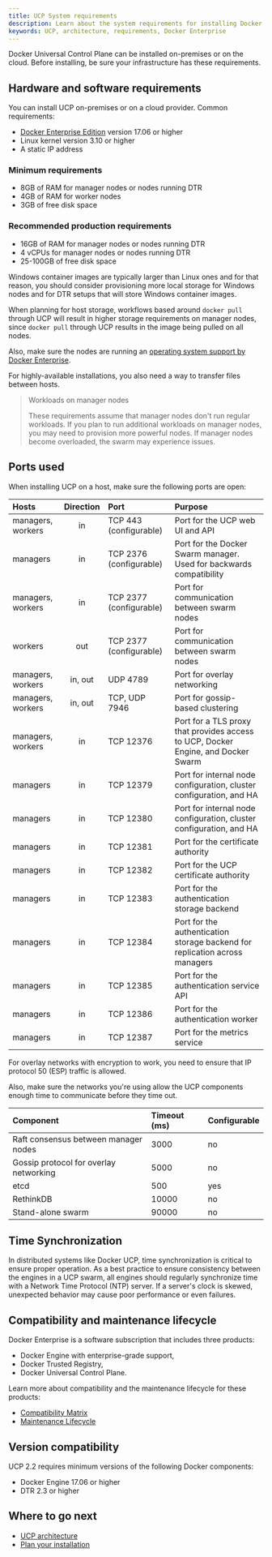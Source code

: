 ```yaml
---
title: UCP System requirements
description: Learn about the system requirements for installing Docker Universal Control Plane.
keywords: UCP, architecture, requirements, Docker Enterprise
---
```


Docker Universal Control Plane can be installed on-premises or on the cloud.
Before installing, be sure your infrastructure has these requirements.

## Hardware and software requirements

You can install UCP on-premises or on a cloud provider. Common requirements:

* [Docker Enterprise Edition](/install/index.md) version 17.06 or higher
* Linux kernel version 3.10 or higher
* A static IP address

### Minimum requirements

* 8GB of RAM for manager nodes or nodes running DTR
* 4GB of RAM for worker nodes
* 3GB of free disk space

### Recommended production requirements

 * 16GB of RAM for manager nodes or nodes running DTR
 * 4 vCPUs for manager nodes or nodes running DTR
 * 25-100GB of free disk space

Windows container images are typically larger than Linux ones and for that reason, you should consider provisioning more local storage for Windows nodes and for DTR setups that will store Windows container images.

When planning for host storage, workflows based around `docker pull` through UCP will result in higher storage requirements on manager nodes, since `docker pull` through UCP results in the image being pulled on all nodes.

Also, make sure the nodes are running an [operating system support by Docker Enterprise](https://success.docker.com/Policies/Compatibility_Matrix).

For highly-available installations, you also need a way to transfer files
between hosts.

> Workloads on manager nodes
>
> These requirements assume that manager nodes don't run regular workloads.
> If you plan to run additional workloads on manager nodes, you may need to
> provision more powerful nodes. If manager nodes become overloaded, the
> swarm may experience issues.

## Ports used

When installing UCP on a host, make sure the following ports are open:

| Hosts             | Direction | Port                    | Purpose                                                                           |
|:------------------|:---------:|:------------------------|:----------------------------------------------------------------------------------|
| managers, workers |    in     | TCP 443  (configurable) | Port for the UCP web UI and API                                                   |
| managers          |    in     | TCP 2376 (configurable) | Port for the Docker Swarm manager. Used for backwards compatibility               |
| managers, workers |    in     | TCP 2377 (configurable) | Port for communication between swarm nodes                                        |
| workers           |   out     | TCP 2377 (configurable) | Port for communication between swarm nodes                                        |
| managers, workers |  in, out  | UDP 4789                | Port for overlay networking                                                       |
| managers, workers |  in, out  | TCP, UDP 7946           | Port for gossip-based clustering                                                  |
| managers, workers |    in     | TCP 12376               | Port for a TLS proxy that provides access to UCP, Docker Engine, and Docker Swarm |
| managers          |    in     | TCP 12379               | Port for internal node configuration, cluster configuration, and HA               |
| managers          |    in     | TCP 12380               | Port for internal node configuration, cluster configuration, and HA               |
| managers          |    in     | TCP 12381               | Port for the certificate authority                                                |
| managers          |    in     | TCP 12382               | Port for the UCP certificate authority                                            |
| managers          |    in     | TCP 12383               | Port for the authentication storage backend                                       |
| managers          |    in     | TCP 12384               | Port for the authentication storage backend for replication across managers       |
| managers          |    in     | TCP 12385               | Port for the authentication service API                                           |
| managers          |    in     | TCP 12386               | Port for the authentication worker                                                |
| managers          |    in     | TCP 12387               | Port for the metrics service                                                      |

For overlay networks with encryption to work, you need to ensure that
IP protocol 50 (ESP) traffic is allowed.

Also, make sure the networks you're using allow the UCP components enough time
to communicate before they time out.

| Component                              | Timeout (ms) | Configurable |
|:---------------------------------------|:-------------|:-------------|
| Raft consensus between manager nodes   | 3000         | no           |
| Gossip protocol for overlay networking | 5000         | no           |
| etcd                                   | 500          | yes          |
| RethinkDB                              | 10000        | no           |
| Stand-alone swarm                      | 90000        | no           |

## Time Synchronization

In distributed systems like Docker UCP, time synchronization is critical
to ensure proper operation. As a best practice to ensure consistency between
the engines in a UCP swarm, all engines should regularly synchronize time
with a Network Time Protocol (NTP) server. If a server's clock is skewed,
unexpected behavior may cause poor performance or even failures.

## Compatibility and maintenance lifecycle

Docker Enterprise is a software subscription that includes three products:

* Docker Engine with enterprise-grade support,
* Docker Trusted Registry,
* Docker Universal Control Plane.

Learn more about compatibility and the maintenance lifecycle for these products:

- [Compatibility Matrix](https://success.docker.com/Policies/Compatibility_Matrix)
- [Maintenance Lifecycle](https://success.docker.com/Policies/Maintenance_Lifecycle)

## Version compatibility

UCP 2.2 requires minimum versions of the following Docker components:

- Docker Engine 17.06 or higher
- DTR 2.3 or higher

<!--
- Docker Remote API 1.25
- Compose 1.9
-->

## Where to go next

* [UCP architecture](../../architecture.md)
* [Plan your installation](plan-installation.md)
